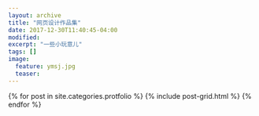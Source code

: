 ```yaml
---
layout: archive
title: "网页设计作品集"
date: 2017-12-30T11:40:45-04:00
modified:
excerpt: "一些小玩意儿"
tags: []
image: 
  feature: ymsj.jpg
  teaser:
---
```




<div class="tiles">
{% for post in site.categories.protfolio %}
  {% include post-grid.html %}
{% endfor %}
</div><!-- /.tiles 把所有categories 有 portfolio 的列出來-->